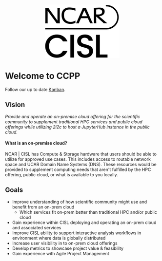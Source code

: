 <p align="center">
    <img src="images/CISL-NCAR-Cirrus.png">
</p>

# Welcome to CCPP

Follow our up to date [Kanban](https://jira.ucar.edu/secure/RapidBoard.jspa?rapidView=220&projectKey=CCPP).

## Vision

*Provide and operate an on-premise cloud offering for the scientific community to supplement traditional HPC services and public cloud offerings while utilizing 2i2c to host a JupyterHub instance in the public cloud.*

#### What is an on-premise cloud?
NCAR | CISL has Compute & Storage hardware that users should be able to utilize for approved use cases. This includes access to routable network space and UCAR Domain Name Systems (DNS). These resources would be provided to supplement computing needs that aren't fulfilled by the HPC offering, public cloud, or what is available to you locally. 

## Goals
* Improve understanding of how scientific community might use and benefit from an on-prem cloud
    * Which services fit on-prem better than traditional HPC and/or public cloud
* Gain experience within CISL deploying and operating an on-prem cloud and associated services
* Improve CISL ability to support interactive analysis workflows in environment where data is globally distributed
* Increase user visibility in to on-prem cloud offerings
* Develop metrics to showcase project value & feasibility
* Gain experience with Agile Project Management

